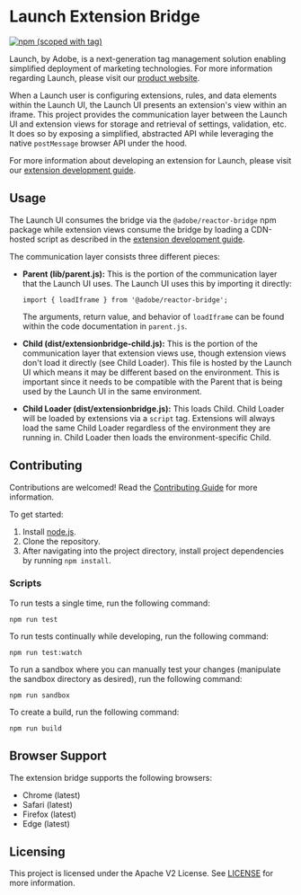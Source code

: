 # Launch Extension Bridge

[![npm (scoped with tag)](https://img.shields.io/npm/v/@adobe/reactor-bridge.svg?style=flat)](https://www.npmjs.com/package/@adobe/reactor-bridge)

Launch, by Adobe, is a next-generation tag management solution enabling simplified deployment of marketing technologies. For more information regarding Launch, please visit our [product website](http://www.adobe.com/enterprise/cloud-platform/launch.html).

When a Launch user is configuring extensions, rules, and data elements within the Launch UI, the Launch UI presents an extension's view within an iframe. This project provides the communication layer between the Launch UI and extension views for storage and retrieval of settings, validation, etc. It does so by exposing a simplified, abstracted API while leveraging the native `postMessage` browser API under the hood.

For more information about developing an extension for Launch, please visit our [extension development guide](https://experienceleague.adobe.com/docs/launch/using/extension-dev/overview.html#extension-dev).

## Usage

The Launch UI consumes the bridge via the `@adobe/reactor-bridge` npm package while extension views consume the bridge by loading a CDN-hosted script as described in the [extension development guide](https://experienceleague.adobe.com/docs/launch/using/extension-dev/overview.html#extension-dev).

The communication layer consists three different pieces:

* **Parent (lib/parent.js):** This is the portion of the communication layer that the Launch UI uses. The Launch UI uses this by importing it directly:

  `import { loadIframe } from '@adobe/reactor-bridge';`
  
  The arguments, return value, and behavior of `loadIframe` can be found within the code documentation in `parent.js`.

* **Child (dist/extensionbridge-child.js):** This is the portion of the communication layer that extension views use, though extension views don't load it directly (see Child Loader). This file is hosted by the Launch UI which means it may be different based on the environment. This is important since it needs to be compatible with the Parent that is being used by the Launch UI in the same environment.
* **Child Loader (dist/extensionbridge.js):** This loads Child. Child Loader will be loaded by extensions via a `script` tag. Extensions will always load the same Child Loader regardless of the environment they are running in. Child Loader then loads the environment-specific Child.

## Contributing

Contributions are welcomed! Read the [Contributing Guide](CONTRIBUTING.md) for more information.

To get started:

1. Install [node.js](https://nodejs.org/).
3. Clone the repository.
4. After navigating into the project directory, install project dependencies by running `npm install`.

### Scripts

To run tests a single time, run the following command:

`npm run test`

To run tests continually while developing, run the following command:

`npm run test:watch`

To run a sandbox where you can manually test your changes (manipulate the sandbox directory as desired), run the following command:

`npm run sandbox`

To create a build, run the following command:

`npm run build`

## Browser Support

The extension bridge supports the following browsers:

* Chrome (latest)
* Safari (latest)
* Firefox (latest)
* Edge (latest)
 
## Licensing

This project is licensed under the Apache V2 License. See [LICENSE](LICENSE) for more information.

